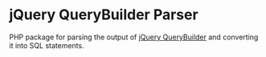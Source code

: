# jQuery QueryBuilder Parser
PHP package for parsing the output of [jQuery QueryBuilder](https://querybuilder.js.org/) and converting it into SQL statements.
